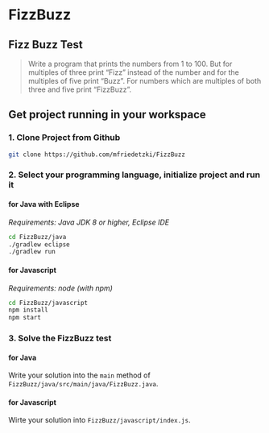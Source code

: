# FizzBuzz

## Fizz Buzz Test

> Write a program that prints the numbers from 1 to 100. But for multiples of three print “Fizz” instead of the number and for the multiples of five print “Buzz”. For numbers which are multiples of both three and five print “FizzBuzz”.

## Get project running in your workspace

### 1. Clone Project from Github

```sh
git clone https://github.com/mfriedetzki/FizzBuzz
```

### 2. Select your programming language, initialize project and run it

#### for Java with Eclipse

_Requirements: Java JDK 8 or higher, Eclipse IDE_

```sh
cd FizzBuzz/java
./gradlew eclipse
./gradlew run
```
#### for Javascript

_Requirements: node (with npm)_

```sh
cd FizzBuzz/javascript
npm install
npm start
```

### 3. Solve the FizzBuzz test

#### for Java

Write your solution into the `main` method of `FizzBuzz/java/src/main/java/FizzBuzz.java`. 

#### for Javascript

Wirte your solution into `FizzBuzz/javascript/index.js`.